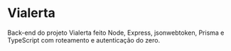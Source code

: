 # Vialerta

Back-end do projeto Vialerta feito Node, Express, jsonwebtoken, Prisma e TypeScript com roteamento e autenticação do zero.
